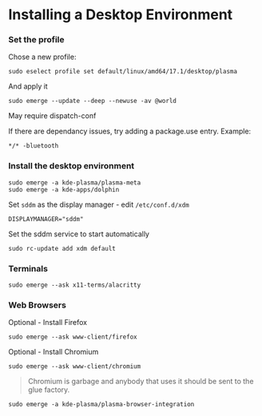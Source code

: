 # Installing a Desktop Environment



### Set the profile

Chose a new profile: 

```
sudo eselect profile set default/linux/amd64/17.1/desktop/plasma
```

And apply it

```
sudo emerge --update --deep --newuse -av @world 
```

May require dispatch-conf

If there are dependancy issues, try adding a package.use entry. Example: 

```
*/* -bluetooth
```

### Install the desktop environment

```
sudo emerge -a kde-plasma/plasma-meta
sudo emerge -a kde-apps/dolphin
```

Set `sddm` as the display manager - edit `/etc/conf.d/xdm` 

```
DISPLAYMANAGER="sddm"
```

Set the sddm service to start automatically

```
sudo rc-update add xdm default
```



### Terminals

```
sudo emerge --ask x11-terms/alacritty
```



### Web Browsers

Optional - Install Firefox 

```
sudo emerge --ask www-client/firefox
```

Optional - Install Chromium

```
sudo emerge --ask www-client/chromium
```

> Chromium is garbage and anybody that uses it should be sent to the glue factory. 

```
sudo emerge -a kde-plasma/plasma-browser-integration
```

